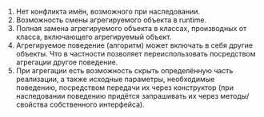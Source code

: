 1. Нет конфликта имён, возможного при наследовании.
2. Возможность смены агрегируемого объекта в runtime.
3. Полная замена агрегируемого объекта в классах, производных от класса, включающего агрегируемый объект.
4. Агрегируемое поведение (алгоритм) может включать в себя другие объекты. Что в частности позволяет переиспользовать посредством агрегации другое поведение.
5. При агрегации есть возможность скрыть определённую часть реализации, а также исходные параметры, 
необходимые поведению, посредством передачи их через конструктор (при наследовании поведению придётся запрашивать их через методы/свойства собственного интерфейса).
